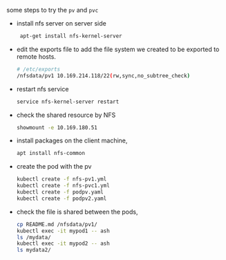 some steps to try the `pv` and `pvc`


- install nfs server on server side
  ```bash
   apt-get install nfs-kernel-server
  ```

- edit the exports file to add the file system we created to be exported to remote hosts.
  ```bash
  # /etc/exports
  /nfsdata/pv1 10.169.214.118/22(rw,sync,no_subtree_check)
  ```

- restart nfs service
  ```bash
  service nfs-kernel-server restart
  ```

- check the shared resource by NFS
  ```bash
  showmount -e 10.169.180.51
  ```


- install packages on the client machine,
  ```bash
  apt install nfs-common
  ```

- create the pod with the pv
  ```bash
  kubectl create -f nfs-pv1.yml
  kubectl create -f nfs-pvc1.yml
  kubectl create -f podpv.yaml
  kubectl create -f podpv2.yaml
  ```

- check the file is shared between the pods,
  ```bash
  cp README.md /nfsdata/pv1/
  kubectl exec -it mypod1 -- ash
  ls /mydata/
  kubectl exec -it mypod2 -- ash
  ls mydata2/
  ```





   
